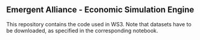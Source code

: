 ## Emergent Alliance - Economic Simulation Engine

This repository contains the code used in WS3. Note that datasets have to be downloaded, as specified in the corresponding notebook.
